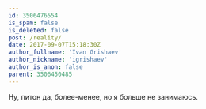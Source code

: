 ```yaml
---
id: 3506476554
is_spam: false
is_deleted: false
post: /reality/
date: 2017-09-07T15:18:30Z
author_fullname: 'Ivan Grishaev'
author_nickname: 'igrishaev'
author_is_anon: false
parent: 3506450485
---
```


<p>Ну, питон да, более-менее, но я больше не занимаюсь.</p>
